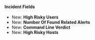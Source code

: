
#### Incident Fields

- New: **High Risky Users**
- New: **Number Of Found Related Alerts**
- New: **Command Line Verdict**
- New: **High Risky Hosts**
